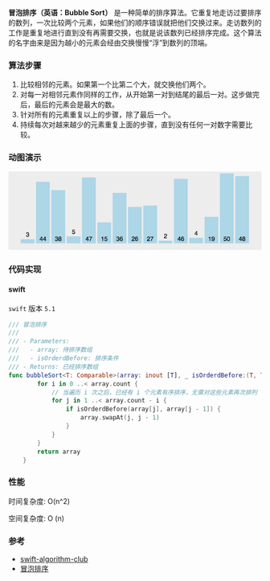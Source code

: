 
**冒泡排序（英语：Bubble Sort）** 是一种简单的排序算法。它重复地走访过要排序的数列，一次比较两个元素，如果他们的顺序错误就把他们交换过来。走访数列的工作是重复地进行直到没有再需要交换，也就是说该数列已经排序完成。这个算法的名字由来是因为越小的元素会经由交换慢慢“浮”到数列的顶端。

### 算法步骤

1. 比较相邻的元素。如果第一个比第二个大，就交换他们两个。
2. 对每一对相邻元素作同样的工作，从开始第一对到结尾的最后一对。这步做完后，最后的元素会是最大的数。
3. 针对所有的元素重复以上的步骤，除了最后一个。
4. 持续每次对越来越少的元素重复上面的步骤，直到没有任何一对数字需要比较。

### 动图演示

![冒泡排序](./../../image/sort/bubbleSort.gif)


### 代码实现

#### swift

`swift` 版本 `5.1`

```swift
/// 冒泡排序
///
/// - Parameters:
///   - array: 待排序数组
///   - isOrderdBefore: 排序条件
/// - Returns: 已经排序数组
func bubbleSort<T: Comparable>(array: inout [T], _ isOrderdBefore:(T, T) -> Bool) -> [T] {
        for i in 0 ..< array.count {
            // 当遍历 i 次之后，已经有 i 个元素有序排序，无需对这些元素再次排列
            for j in 1 ..< array.count - i { 
                if isOrderdBefore(array[j], array[j - 1]) {
                    array.swapAt(j, j - 1)
                }
            }
        }
        return array
    }
```

### 性能

时间复杂度: O(n^2)

空间复杂度: O (n)




### 参考

- [swift-algorithm-club](https://github.com/raywenderlich/swift-algorithm-club/tree/master/Bubble%20Sort)
- [冒泡排序](https://www.runoob.com/w3cnote/bubble-sort.html)

